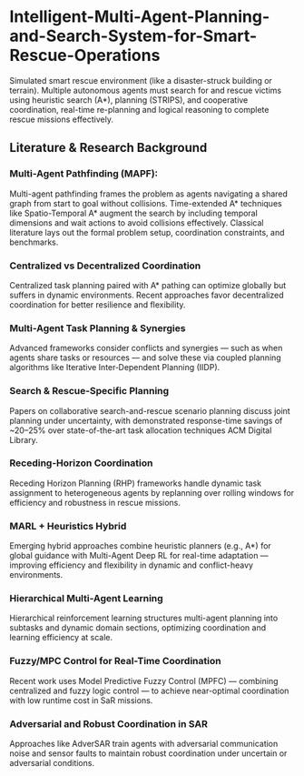 # Intelligent-Multi-Agent-Planning-and-Search-System-for-Smart-Rescue-Operations
Simulated smart rescue environment (like a disaster-struck building or terrain). Multiple autonomous agents must search for and rescue victims using heuristic search (A*), planning (STRIPS), and cooperative coordination, real-time re-planning and logical reasoning to complete rescue missions effectively.

## Literature & Research Background
### Multi-Agent Pathfinding (MAPF):
Multi-agent pathfinding frames the problem as agents navigating a shared graph from start to goal without collisions. Time-extended A* techniques like Spatio-Temporal A* augment the search by including temporal dimensions and wait actions to avoid collisions effectively. Classical literature lays out the formal problem setup, coordination constraints, and benchmarks.

### Centralized vs Decentralized Coordination
Centralized task planning paired with A* pathing can optimize globally but suffers in dynamic environments. Recent approaches favor decentralized coordination for better resilience and flexibility.

### Multi-Agent Task Planning & Synergies
Advanced frameworks consider conflicts and synergies — such as when agents share tasks or resources — and solve these via coupled planning algorithms like Iterative Inter‑Dependent Planning (IIDP).

### Search & Rescue-Specific Planning
Papers on collaborative search-and-rescue scenario planning discuss joint planning under uncertainty, with demonstrated response-time savings of ~20–25% over state-of-the-art task allocation techniques
ACM Digital Library.

### Receding-Horizon Coordination
Receding Horizon Planning (RHP) frameworks handle dynamic task assignment to heterogeneous agents by replanning over rolling windows for efficiency and robustness in rescue missions.

### MARL + Heuristics Hybrid
Emerging hybrid approaches combine heuristic planners (e.g., A*) for global guidance with Multi-Agent Deep RL for real-time adaptation — improving efficiency and flexibility in dynamic and conflict-heavy environments.

### Hierarchical Multi-Agent Learning
Hierarchical reinforcement learning structures multi-agent planning into subtasks and dynamic domain sections, optimizing coordination and learning efficiency at scale.

### Fuzzy/MPC Control for Real-Time Coordination
Recent work uses Model Predictive Fuzzy Control (MPFC) — combining centralized and fuzzy logic control — to achieve near-optimal coordination with low runtime cost in SaR missions.

### Adversarial and Robust Coordination in SAR
Approaches like AdverSAR train agents with adversarial communication noise and sensor faults to maintain robust coordination under uncertain or adversarial conditions.